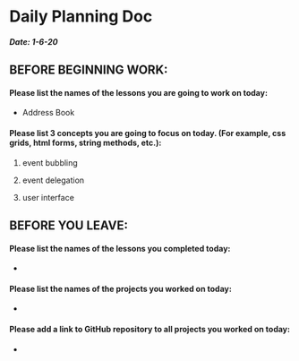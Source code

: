# Daily Planning Doc

##### Date: 1-6-20

## BEFORE BEGINNING WORK:


#### Please list the names of the lessons you are going to work on today:

* Address Book



#### Please list 3 concepts you are going to focus on today. (For example, css grids, html forms, string methods, etc.):

1. event bubbling

2. event delegation

3. user interface


## BEFORE YOU LEAVE:


#### Please list the names of the lessons you completed today:

*

#### Please list the names of the projects you worked on today:

*

#### Please add a link to GitHub repository to all projects you worked on today:

*
